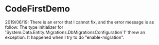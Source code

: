 # CodeFirstDemo
2019/06/19: 
        There is an error that I cannot fix, and the error message is as follow:
                The type initializer for 'System.Data.Entity.Migrations.DbMigrationsConfiguration`1' threw an exception.
        It happened when I try to do "enable-migration".
       
